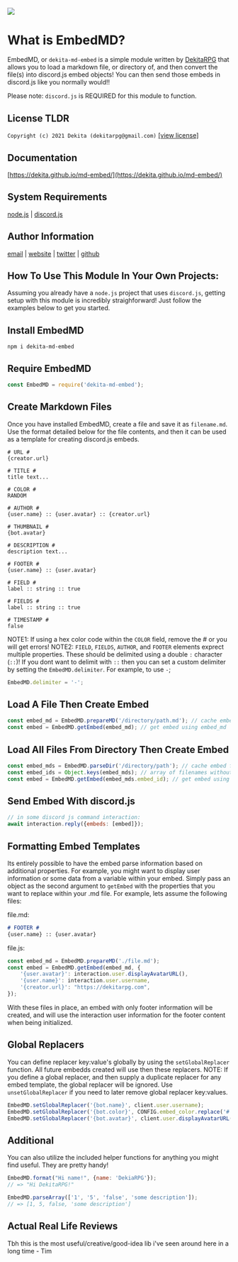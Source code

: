 [<img src="https://dekitarpg.com/img/header/md-embed-header.png" style="margin-top: 28px;">](https://dekitarpg.com/)
--------------------------------------------------------------------------------

# What is EmbedMD? 
EmbedMD, or `dekita-md-embed` is a simple module written by [DekitaRPG](https://dekitarpg.com) that allows you to load a markdown file, or directory of, and then convert the file(s) into discord.js embed objects! You can then send those embeds in discord.js like you normally would!!

Please note: `discord.js` is REQUIRED for this module to function.

## License TLDR
```Copyright (c) 2021 Dekita (dekitarpg@gmail.com)```
[[view license]](https://github.com/Dekita/md-embed/blob/main/LICENSE)

## Documentation
[https://dekita.github.io/md-embed/](https://dekita.github.io/md-embed/)

## System Requirements
[node.js](https://nodejs.org/) |
[discord.js](https://discord.js.org/)

## Author Information
[email](mailto://dekitarpg@gmail.com) | 
[website](https://dekitarpg.com/) | 
[twitter](https://twitter.com/dekitarpg) | 
[github](https://github.com/dekita/md-embed/)

## How To Use This Module In Your Own Projects:
Assuming you already have a `node.js` project that uses `discord.js`, getting setup with this module is incredibly straighforward! Just follow the examples below to get you started.

## Install EmbedMD 
```
npm i dekita-md-embed
```
## Require EmbedMD
```js
const EmbedMD = require('dekita-md-embed');
```

## Create Markdown Files
Once you have installed EmbedMD, create a file and save it as `filename.md`. Use the format detailed below for the file contents, and then it can be used as a template for creating discord.js embeds.
```
# URL #
{creator.url}

# TITLE #
title text... 

# COLOR #
RANDOM

# AUTHOR #
{user.name} :: {user.avatar} :: {creator.url}

# THUMBNAIL #
{bot.avatar}

# DESCRIPTION #
description text...

# FOOTER #
{user.name} :: {user.avatar}

# FIELD #
label :: string :: true

# FIELDS #
label :: string :: true

# TIMESTAMP #
false
```

NOTE1: If using a hex color code within the `COLOR` field, remove the # or you will get errors! 
NOTE2: `FIELD`, `FIELDS`, `AUTHOR`, and `FOOTER` elements exprect multiple properties. These should be delimited using a double `:` character (`::`)! If you dont want to delimit with `::` then you can set a custom delimiter by setting the `EmbedMD.delimiter`. For example, to use `-`; 
```js
EmbedMD.delimiter = '-';
```

## Load A File Then Create Embed
```js
const embed_md = EmbedMD.prepareMD('/directory/path.md'); // cache embed files from path
const embed = EmbedMD.getEmbed(embed_md); // get embed using embed_md
```

## Load All Files From Directory Then Create Embed
```js
const embed_mds = EmbedMD.parseDir('/directory/path'); // cache embed files from path
const embed_ids = Object.keys(embed_mds); // array of filenames without.md and route
const embed = EmbedMD.getEmbed(embed_mds.embed_id); // get embed using embed_id
```

## Send Embed With discord.js
```js
// in some discord js command interaction:
await interaction.reply({embeds: [embed]});
```

## Formatting Embed Templates
Its entirely possible to have the embed parse information based on additional properties. For example, you might want to display user information or some data from a variable within your embed. Simply pass an object as the second argument to `getEmbed` with the properties that you want to replace within your .md file. For example, lets assume the following files:

file.md:
```md
# FOOTER #
{user.name} :: {user.avatar}
``` 
file.js: 
```js
const embed_md = EmbedMD.prepareMD('./file.md');
const embed = EmbedMD.getEmbed(embed_md, {
    '{user.avatar}': interaction.user.displayAvatarURL(),
    '{user.name}': interaction.user.username,
    '{creator.url}': "https://dekitarpg.com",
}); 
```
With these files in place, an embed with only footer information will be created, and will use the interaction user information for the footer content when being initialized.

## Global Replacers
You can define replacer key:value's globally by using the `setGlobalReplacer` function. All future embedds created will use then these replacers. NOTE: If you define a global replacer, and then supply a duplicate replacer for any embed template, the global replacer will be ignored. Use `unsetGlobalReplacer` if you need to later remove global replacer key:values. 

```js
EmbedMD.setGlobalReplacer('{bot.name}', client.user.username);
EmbedMD.setGlobalReplacer('{bot.color}', CONFIG.embed_color.replace('#',''));
EmbedMD.setGlobalReplacer('{bot.avatar}', client.user.displayAvatarURL());
```

## Additional
You can also utilize the included helper functions for anything you might find useful. They are pretty handy!
```js
EmbedMD.format("Hi name!", {name: 'DekiaRPG'});
// => "Hi DekitaRPG!"

EmbedMD.parseArray(['1', '5', 'false', 'some description']);
// => [1, 5, false, 'some description']
```

## Actual Real Life Reviews
Tbh this is the most useful/creative/good-idea lib i've seen around here in a long time - Tim